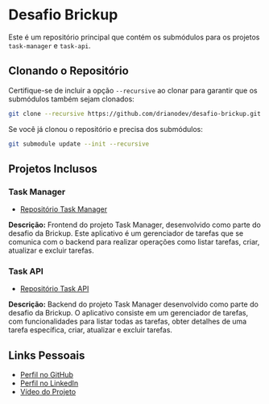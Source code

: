 # Desafio Brickup

Este é um repositório principal que contém os submódulos para os projetos `task-manager` e `task-api`.

## Clonando o Repositório

Certifique-se de incluir a opção `--recursive` ao clonar para garantir que os submódulos também sejam clonados:

```bash
git clone --recursive https://github.com/drianodev/desafio-brickup.git
```

Se você já clonou o repositório e precisa dos submódulos:

```bash
git submodule update --init --recursive
```

## Projetos Inclusos

### Task Manager

- [Repositório Task Manager](https://github.com/drianodev/task-manager)

**Descrição:** Frontend do projeto Task Manager, desenvolvido como parte do desafio da Brickup. Este aplicativo é um gerenciador de tarefas que se comunica com o backend para realizar operações como listar tarefas, criar, atualizar e excluir tarefas.

### Task API

- [Repositório Task API](https://github.com/drianodev/task-api)

**Descrição:** Backend do projeto Task Manager desenvolvido como parte do desafio da Brickup. O aplicativo consiste em um gerenciador de tarefas, com funcionalidades para listar todas as tarefas, obter detalhes de uma tarefa específica, criar, atualizar e excluir tarefas.

## Links Pessoais

- [Perfil no GitHub](https://github.com/drianodev)
- [Perfil no LinkedIn](https://www.linkedin.com/in/drianolma/)
- [Vídeo do Projeto](https://www.youtube.com/watch?v=KbHHg4aDbLE)
